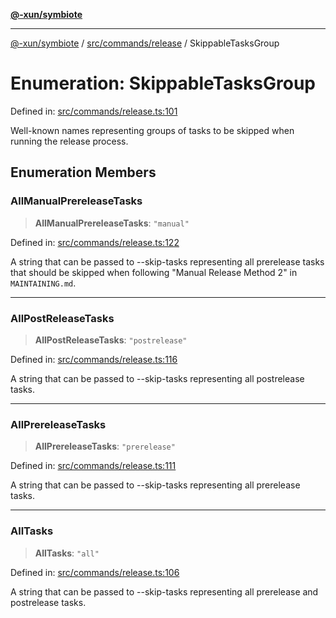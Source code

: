[**@-xun/symbiote**](../../../../README.md)

***

[@-xun/symbiote](../../../../README.md) / [src/commands/release](../README.md) / SkippableTasksGroup

# Enumeration: SkippableTasksGroup

Defined in: [src/commands/release.ts:101](https://github.com/Xunnamius/symbiote/blob/0240ff85261f41befe2983f7e894edff74495bad/src/commands/release.ts#L101)

Well-known names representing groups of tasks to be skipped when running the
release process.

## Enumeration Members

### AllManualPrereleaseTasks

> **AllManualPrereleaseTasks**: `"manual"`

Defined in: [src/commands/release.ts:122](https://github.com/Xunnamius/symbiote/blob/0240ff85261f41befe2983f7e894edff74495bad/src/commands/release.ts#L122)

A string that can be passed to --skip-tasks representing all prerelease
tasks that should be skipped when following "Manual Release Method 2" in
`MAINTAINING.md`.

***

### AllPostReleaseTasks

> **AllPostReleaseTasks**: `"postrelease"`

Defined in: [src/commands/release.ts:116](https://github.com/Xunnamius/symbiote/blob/0240ff85261f41befe2983f7e894edff74495bad/src/commands/release.ts#L116)

A string that can be passed to --skip-tasks representing all postrelease
tasks.

***

### AllPrereleaseTasks

> **AllPrereleaseTasks**: `"prerelease"`

Defined in: [src/commands/release.ts:111](https://github.com/Xunnamius/symbiote/blob/0240ff85261f41befe2983f7e894edff74495bad/src/commands/release.ts#L111)

A string that can be passed to --skip-tasks representing all prerelease
tasks.

***

### AllTasks

> **AllTasks**: `"all"`

Defined in: [src/commands/release.ts:106](https://github.com/Xunnamius/symbiote/blob/0240ff85261f41befe2983f7e894edff74495bad/src/commands/release.ts#L106)

A string that can be passed to --skip-tasks representing all prerelease and
postrelease tasks.

